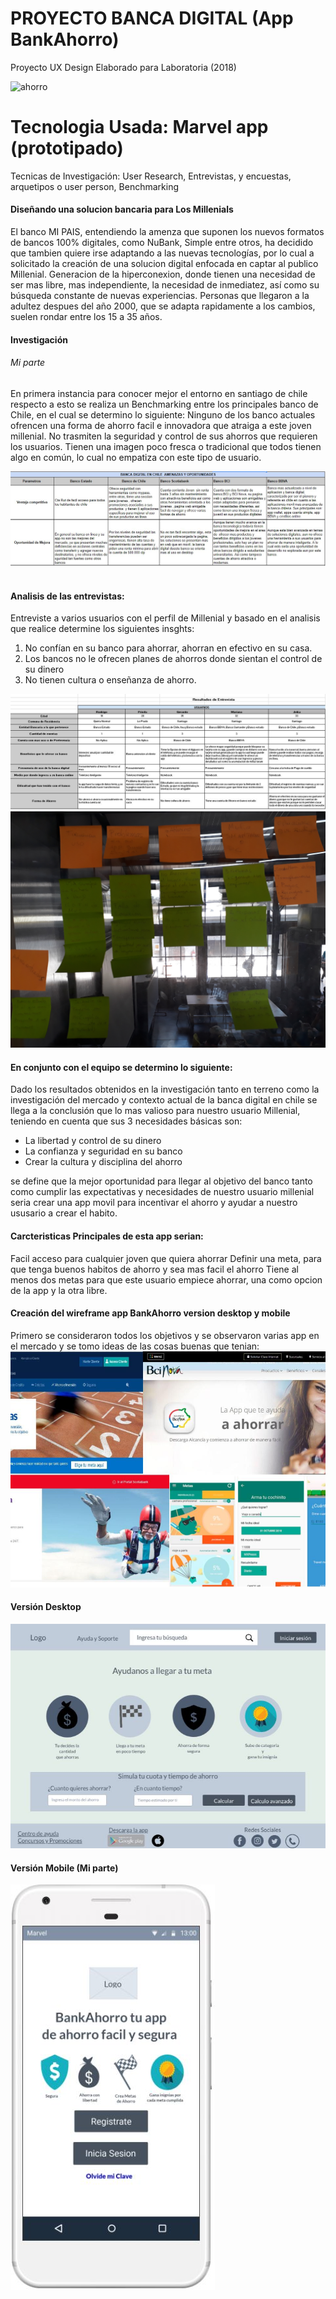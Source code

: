 # PROYECTO BANCA DIGITAL (App BankAhorro)
Proyecto UX Design Elaborado para Laboratoria (2018) 

![ahorro](https://user-images.githubusercontent.com/32284582/37942789-44813a58-314b-11e8-8439-30d691493ec7.JPG)


# Tecnologia Usada: Marvel app (prototipado)
Tecnicas de Investigación: User Research, Entrevistas, y encuestas, arquetipos o user person, Benchmarking


#### Diseñando una solucion bancaria para Los Millenials 

El banco MI PAIS, entendiendo la amenza que suponen los nuevos formatos de bancos 100% digitales, como NuBank, Simple entre otros, ha decidido que tambien quiere irse adaptando a las nuevas tecnologías, por lo cual a solicitado la creación de una solucion digital enfocada en captar al publico Millenial.  Generacion  de la hiperconexion, donde tienen una necesidad de ser mas libre, mas independiente, la necesidad de inmediatez, así como su búsqueda constante de nuevas experiencias. Personas que llegaron a la adultez despues del año 2000, que se adapta rapidamente a los cambios, suelen rondar entre los 15 a 35 años. 


#### Investigación 

###### Mi parte 


En primera instancia para conocer mejor el entorno en santiago de chile respecto a esto se realiza un Benchmarking entre los principales banco de Chile, en el cual se determino lo siguiente:
Ninguno de los banco actuales ofrencen una forma de ahorro facil e innovadora que atraiga a este joven millenial.
No trasmiten la seguridad y control de sus ahorros que requieren los usuarios.
Tienen una imagen poco fresca o tradicional que todos tienen algo en común, lo cual no empatiza con este tipo de usuario. 

<img src="imagenes/bechmarking.JPG">
<img sr="imagenes/contenido.JPG">

#### Analisis de las entrevistas:

Entreviste a varios usuarios con el perfil de Millenial y basado en el analisis que realice determine los siguientes insghts:

1.	No confían en su banco para ahorrar, ahorran en efectivo en su casa.
2.	Los bancos no le ofrecen planes de ahorros donde sientan el control de su dinero
3.	No tienen cultura o enseñanza de ahorro.

<img src="imagenes/entrevistas.JPG">
<img src="imagenes/mapa.jpg">

#### En conjunto con el equipo se determino lo siguiente:

Dado los resultados obtenidos en la investigación tanto en terreno como la investigación del mercado y contexto actual de la banca digital en chile se llega a la conclusión que lo mas valioso para nuestro usuario Millenial, teniendo en cuenta que sus 3 necesidades básicas son:

*	La libertad y control de su dinero
*	La confianza y seguridad en su banco
*	Crear la cultura y disciplina del ahorro 


se define que la mejor oportunidad para llegar al objetivo del banco tanto como cumplir las expectativas y necesidades de nuestro usuario millenial seria crear una app movil para incentivar el ahorro y ayudar a nuestro ususario a crear el habito. 

#### Carcteristicas Principales de esta app serian:

Facil acceso para cualquier joven que quiera ahorrar
Definir una meta, para que tenga buenos habitos de ahorro y sea mas facil el ahorro
Tiene al menos dos metas para que este usuario empiece ahorrar, una como opcion de la app y la otra libre.

#### Creación del wireframe app BankAhorro version desktop y mobile
Primero se consideraron todos los objetivos y se observaron varias app en el mercado y se tomo ideas de las cosas buenas que tenian:
![bancaAhorro](/imagenes/bancaAhorro.jpg) 

#### Versión Desktop
![desktop](/imagenes/desktop.JPG)

#### Versión Mobile (Mi parte)

![version mobile](/imagenes/appbankahorro.JPG)

 


 




